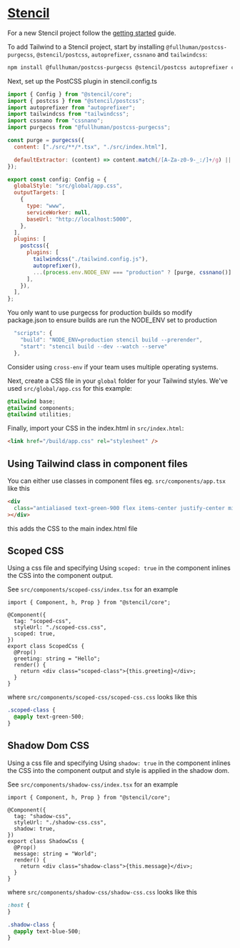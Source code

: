# [Stencil](https://stenciljs.com)

For a new Stencil project follow the [getting started](https://stenciljs.com/docs/getting-started) guide.

To add Tailwind to a Stencil project, start by installing `@fullhuman/postcss-purgecss`, `@stencil/postcss`, `autoprefixer`, `cssnano` and `tailwindcss`:

```sh
npm install @fullhuman/postcss-purgecss @stencil/postcss autoprefixer cssnano tailwindcss --save-dev
```

Next, set up the PostCSS plugin in stencil.config.ts

```js
import { Config } from "@stencil/core";
import { postcss } from "@stencil/postcss";
import autoprefixer from "autoprefixer";
import tailwindcss from "tailwindcss";
import cssnano from "cssnano";
import purgecss from "@fullhuman/postcss-purgecss";

const purge = purgecss({
  content: ["./src/**/*.tsx", "./src/index.html"],

  defaultExtractor: (content) => content.match(/[A-Za-z0-9-_:/]+/g) || [],
});

export const config: Config = {
  globalStyle: "src/global/app.css",
  outputTargets: [
    {
      type: "www",
      serviceWorker: null,
      baseUrl: "http://localhost:5000",
    },
  ],
  plugins: [
    postcss({
      plugins: [
        tailwindcss("./tailwind.config.js"),
        autoprefixer(),
        ...(process.env.NODE_ENV === "production" ? [purge, cssnano()] : []),
      ],
    }),
  ],
};
```

You only want to use purgecss for production builds so modify package.json to ensure builds are run the NODE_ENV set to production

```js
  "scripts": {
    "build": "NODE_ENV=production stencil build --prerender",
    "start": "stencil build --dev --watch --serve"
  },
```

Consider using `cross-env` if your team uses multiple operating systems.

Next, create a CSS file in your `global` folder for your Tailwind styles. We've used `src/global/app.css` for this example:

```css
@tailwind base;
@tailwind components;
@tailwind utilities;
```

Finally, import your CSS in the index.html in `src/index.html`:

```html
<link href="/build/app.css" rel="stylesheet" />
```

## Using Tailwind class in component files

You can either use classes in component files eg. `src/components/app.tsx` like this

```html
<div
  class="antialiased text-green-900 flex items-center justify-center min-h-screen"
></div>
```

this adds the CSS to the main index.html file

## Scoped CSS

Using a css file and specifying Using `scoped: true` in the component inlines the CSS into the component output.

See `src/components/scoped-css/index.tsx` for an example

```tsx
import { Component, h, Prop } from "@stencil/core";

@Component({
  tag: "scoped-css",
  styleUrl: "./scoped-css.css",
  scoped: true,
})
export class ScopedCss {
  @Prop()
  greeting: string = "Hello";
  render() {
    return <div class="scoped-class">{this.greeting}</div>;
  }
}
```

where `src/components/scoped-css/scoped-css.css` looks like this

```css
.scoped-class {
  @apply text-green-500;
}
```

## Shadow Dom CSS

Using a css file and specifying Using `shadow: true` in the component inlines the CSS into the component output and style is applied in the shadow dom.

See `src/components/shadow-css/index.tsx` for an example

```tsx
import { Component, h, Prop } from "@stencil/core";

@Component({
  tag: "shadow-css",
  styleUrl: "./shadow-css.css",
  shadow: true,
})
export class ShadowCss {
  @Prop()
  message: string = "World";
  render() {
    return <div class="shadow-class">{this.message}</div>;
  }
}
```

where `src/components/shadow-css/shadow-css.css` looks like this

```css
:host {
}

.shadow-class {
  @apply text-blue-500;
}
```
